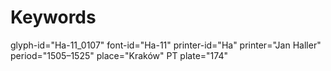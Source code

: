 # Keywords
glyph-id="Ha-11_0107"
font-id="Ha-11"
printer-id="Ha"
printer="Jan Haller"
period="1505–1525"
place="Kraków"
PT plate="174"

